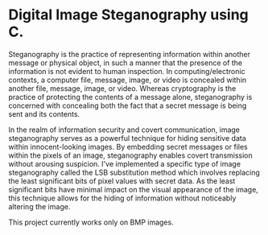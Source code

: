 # Digital Image Steganography using C.

Steganography is the practice of representing information within another message or physical object, in such a manner that the presence of the information is not evident to human inspection. In computing/electronic contexts, a computer file, message, image, or video is concealed within another file, message, image, or video. Whereas cryptography is the practice of protecting the contents of a message alone, steganography is concerned with concealing both the fact that a secret message is being sent and its contents.

In the realm of information security and covert communication, image steganography serves as a powerful technique for hiding sensitive data within innocent-looking images. By embedding secret messages or files within the pixels of an image, steganography enables covert transmission without arousing suspicion. I've implemented a specific type of image steganography called the LSB substitution method which involves replacing the least significant bits of pixel values with secret data. As the least significant bits have minimal impact on the visual appearance of the image, this technique allows for the hiding of information without noticeably altering the image.

This project currently works only on BMP images.
